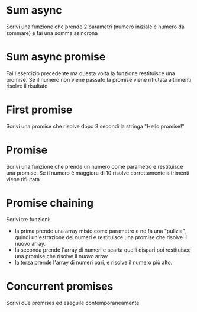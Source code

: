 # Sum async

Scrivi una funzione che prende 2 parametri (numero iniziale e numero da sommare) e fai una somma asincrona

# Sum async promise

Fai l'esercizio precedente ma questa volta la funzione restituisce una promise. Se il numero non viene passato la promise viene rifiutata altrimenti risolve il risultato

# First promise

Scrivi una promise che risolve dopo 3 secondi la stringa "Hello promise!"

# Promise

Scrivi una funzione che prende un numero come parametro e restituisce una promise. Se il numero è maggiore di 10 risolve correttamente altrimenti viene rifiutata

# Promise chaining

Scrivi tre funzioni:

- la prima prende una array misto come parametro e ne fa una "pulizia", quindi un'estrazione dei numeri e restituisce una promise che risolve il nuovo array.
- la seconda prende l'array di numeri e scarta quelli dispari poi restituisce una promise che risolve il nuovo array
- la terza prende l'array di numeri pari, e risolve il numero più alto.

# Concurrent promises

Scrivi due promises ed eseguile contemporaneamente
